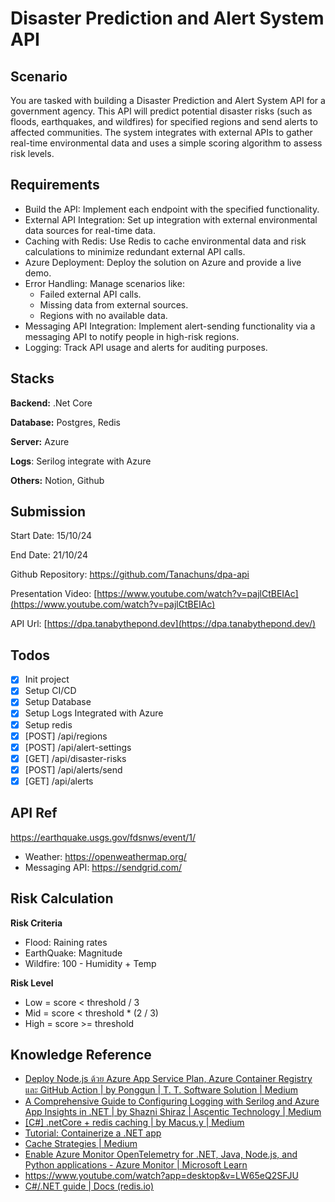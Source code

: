# Disaster Prediction and Alert System API

## Scenario

You are tasked with building a Disaster Prediction and Alert System API for a government agency. This API will predict potential disaster risks (such as floods, earthquakes, and wildfires) for specified regions and send alerts to affected communities. The system integrates with external APIs to gather real-time environmental data and uses a simple scoring algorithm to assess risk levels.

## Requirements

- Build the API: Implement each endpoint with the specified functionality.
- External API Integration: Set up integration with external environmental data sources for real-time data.
- Caching with Redis: Use Redis to cache environmental data and risk calculations to minimize redundant external API calls.
- Azure Deployment: Deploy the solution on Azure and provide a live demo.
- Error Handling: Manage scenarios like:
  - Failed external API calls.
  - Missing data from external sources.
  - Regions with no available data.
- Messaging API Integration: Implement alert-sending functionality via a messaging API to notify people in high-risk regions.
- Logging: Track API usage and alerts for auditing purposes.

## Stacks

**Backend:** .Net Core

**Database:** Postgres, Redis

**Server:** Azure

**Logs**: Serilog integrate with Azure

**Others:** Notion, Github

## Submission

Start Date: 15/10/24

End Date: 21/10/24

Github Repository: https://github.com/Tanachuns/dpa-api

Presentation Video: [https://www.youtube.com/watch?v=pajlCtBEIAc](https://www.youtube.com/watch?v=pajlCtBEIAc)

API Url: [https://dpa.tanabythepond.dev](https://dpa.tanabythepond.dev/)

## Todos

- [x] Init project
- [x] Setup CI/CD
- [x] Setup Database
- [x] Setup Logs Integrated with Azure
- [x] Setup redis
- [x] [POST] /api/regions
- [x] [POST] /api/alert-settings
- [x] [GET] /api/disaster-risks
- [x] [POST] /api/alerts/send
- [x] [GET] /api/alerts

## API Ref

https://earthquake.usgs.gov/fdsnws/event/1/

- Weather: https://openweathermap.org/
- Messaging API: https://sendgrid.com/

## Risk Calculation

**Risk Criteria**

- Flood: Raining rates
- EarthQuake: Magnitude
- Wildfire: 100 - Humidity + Temp

**Risk Level**

- Low = score < threshold / 3
- Mid = score < threshold \* (2 / 3)
- High = score >= threshold

## Knowledge Reference

- [Deploy Node.js ด้วย Azure App Service Plan, Azure Container Registry และ GitHub Action | by Ponggun | T. T. Software Solution | Medium](https://medium.com/t-t-software-solution/deploy-node-js-%E0%B8%94%E0%B9%89%E0%B8%A7%E0%B8%A2-azure-app-service-plan-azure-container-registry-%E0%B9%81%E0%B8%A5%E0%B8%B0-github-action-460998dd805f)
- [A Comprehensive Guide to Configuring Logging with Serilog and Azure App Insights in .NET | by Shazni Shiraz | Ascentic Technology | Medium](https://medium.com/ascentic-technology/a-comprehensive-guide-to-configuring-logging-with-serilog-and-azure-app-insights-in-net-f6e4bda69e76)
- [[C#] .netCore + redis caching | by Macus.y | Medium](https://rugby4.medium.com/c-netcore-redis-caching-e3c1c5c95957)
- [Tutorial: Containerize a .NET app](https://learn.microsoft.com/en-us/dotnet/core/docker/build-container?tabs=linux&pivots=dotnet-8-0)
- [Cache Strategies | Medium](https://medium.com/@mmoshikoo/cache-strategies-996e91c80303)
- [Enable Azure Monitor OpenTelemetry for .NET, Java, Node.js, and Python applications - Azure Monitor | Microsoft Learn](https://learn.microsoft.com/en-us/azure/azure-monitor/app/opentelemetry-enable?tabs=aspnetcore#enable-azure-monitor-opentelemetry-for-net-nodejs-python-and-java-applications)
- https://www.youtube.com/watch?app=desktop&v=LW65eQ2SFJU
- [C#/.NET guide | Docs (redis.io)](https://redis.io/docs/latest/develop/connect/clients/dotnet/)
